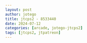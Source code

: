 ```yaml
---
layout: post
author: jotego
title: jtcps2 - 8533440
date: 2024-07-12
categories: [arcade, jotego-jtcps2]
tags: [jtcps2, jtpatreon]
---
```


